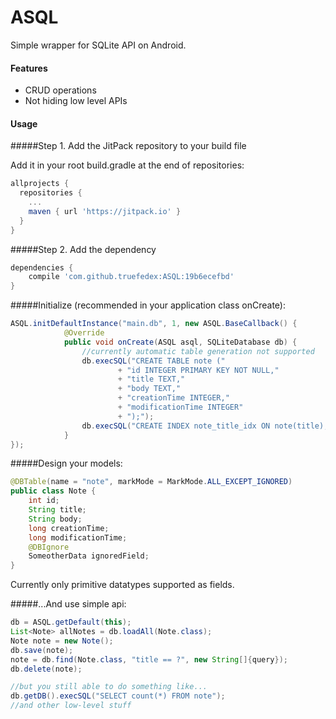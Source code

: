 # ASQL
Simple wrapper for SQLite API on Android.

#### Features
 - CRUD operations
 - Not hiding low level APIs

#### Usage

#####Step 1. Add the JitPack repository to your build file

Add it in your root build.gradle at the end of repositories:
```gradle
allprojects {
  repositories {
    ...
    maven { url 'https://jitpack.io' }
  }
}
```

#####Step 2. Add the dependency

```groovy
dependencies {
	compile 'com.github.truefedex:ASQL:19b6ecefbd'
}
```

#####Initialize (recommended in your application class onCreate):
```java
ASQL.initDefaultInstance("main.db", 1, new ASQL.BaseCallback() {
            @Override
            public void onCreate(ASQL asql, SQLiteDatabase db) {
	            //currently automatic table generation not supported
                db.execSQL("CREATE TABLE note ("
                        + "id INTEGER PRIMARY KEY NOT NULL,"
                        + "title TEXT,"
                        + "body TEXT,"
                        + "creationTime INTEGER,"
                        + "modificationTime INTEGER"
                        + ");");
                db.execSQL("CREATE INDEX note_title_idx ON note(title);");
            }
});
```

#####Design your models:
```java
@DBTable(name = "note", markMode = MarkMode.ALL_EXCEPT_IGNORED)
public class Note {
    int id;
    String title;
    String body;
    long creationTime;
    long modificationTime;
    @DBIgnore
    SomeotherData ignoredField;
}
```
Currently only primitive datatypes supported as fields.

#####...And use simple api:

```java
db = ASQL.getDefault(this);
List<Note> allNotes = db.loadAll(Note.class);
Note note = new Note();
db.save(note);
note = db.find(Note.class, "title == ?", new String[]{query});
db.delete(note);

//but you still able to do something like...
db.getDB().execSQL("SELECT count(*) FROM note");
//and other low-level stuff
```

